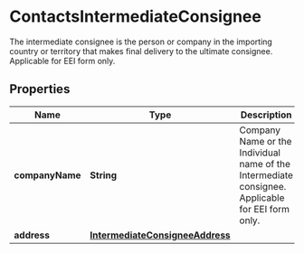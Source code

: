 

# ContactsIntermediateConsignee

The intermediate consignee is the person or company in the importing country or territory that makes final delivery to the ultimate consignee.  Applicable for EEI form only.

## Properties

| Name | Type | Description | Notes |
|------------ | ------------- | ------------- | -------------|
|**companyName** | **String** | Company Name or the Individual name of the Intermediate consignee.  Applicable for EEI form only. |  |
|**address** | [**IntermediateConsigneeAddress**](IntermediateConsigneeAddress.md) |  |  |



